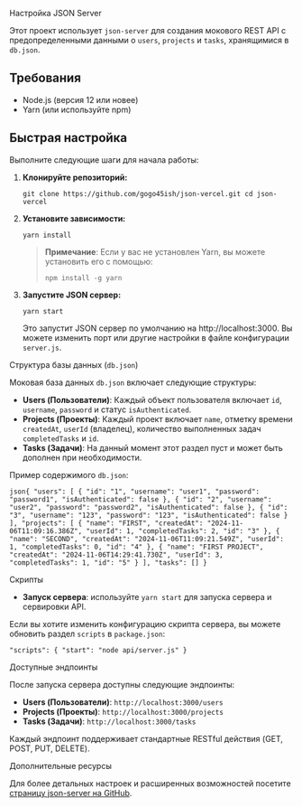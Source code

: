 Настройка JSON Server

Этот проект использует `json-server` для создания мокового REST API с предопределенными данными о `users`, `projects` и `tasks`, хранящимися в `db.json`.

Требования
----------

-   Node.js (версия 12 или новее)
-   Yarn (или используйте npm)

Быстрая настройка
-----------------

Выполните следующие шаги для начала работы:

1.  **Клонируйте репозиторий:**


    `git clone https://github.com/gogo45ish/json-vercel.git
    cd json-vercel`

2.  **Установите зависимости:**


    `yarn install`

    > **Примечание**: Если у вас не установлен Yarn, вы можете установить его с помощью:
    >
    >
    > `npm install -g yarn`

3.  **Запустите JSON сервер:**

    `yarn start`

    Это запустит JSON сервер по умолчанию на http://localhost:3000. Вы можете изменить порт или другие настройки в файле конфигурации `server.js`.

Структура базы данных (`db.json`)

Моковая база данных `db.json` включает следующие структуры:

-   **Users (Пользователи)**: Каждый объект пользователя включает `id`, `username`, `password` и статус `isAuthenticated`.
-   **Projects (Проекты)**: Каждый проект включает `name`, отметку времени `createdAt`, `userId` (владелец), количество выполненных задач `completedTasks` и `id`.
-   **Tasks (Задачи)**: На данный момент этот раздел пуст и может быть дополнен при необходимости.

Пример содержимого `db.json`:


`json{
  "users": [
    { "id": "1", "username": "user1", "password": "password1", "isAuthenticated": false },
    { "id": "2", "username": "user2", "password": "password2", "isAuthenticated": false },
    { "id": "3", "username": "123", "password": "123", "isAuthenticated": false }
  ],
  "projects": [
    { "name": "FIRST", "createdAt": "2024-11-06T11:09:16.386Z", "userId": 1, "completedTasks": 2, "id": "3" },
    { "name": "SECOND", "createdAt": "2024-11-06T11:09:21.549Z", "userId": 1, "completedTasks": 0, "id": "4" },
    { "name": "FIRST PROJECT", "createdAt": "2024-11-06T14:29:41.730Z", "userId": 3, "completedTasks": 1, "id": "5" }
  ],
  "tasks": []
}`

Скрипты


-   **Запуск сервера**: используйте `yarn start` для запуска сервера и сервировки API.

Если вы хотите изменить конфигурацию скрипта сервера, вы можете обновить раздел `scripts` в `package.json`:


`"scripts": {
  "start": "node api/server.js"
}`

Доступные эндпоинты

После запуска сервера доступны следующие эндпоинты:

-   **Users (Пользователи)**: `http://localhost:3000/users`
-   **Projects (Проекты)**: `http://localhost:3000/projects`
-   **Tasks (Задачи)**: `http://localhost:3000/tasks`

Каждый эндпоинт поддерживает стандартные RESTful действия (GET, POST, PUT, DELETE).

Дополнительные ресурсы

Для более детальных настроек и расширенных возможностей посетите [страницу json-server на GitHub](https://github.com/typicode/json-server).
